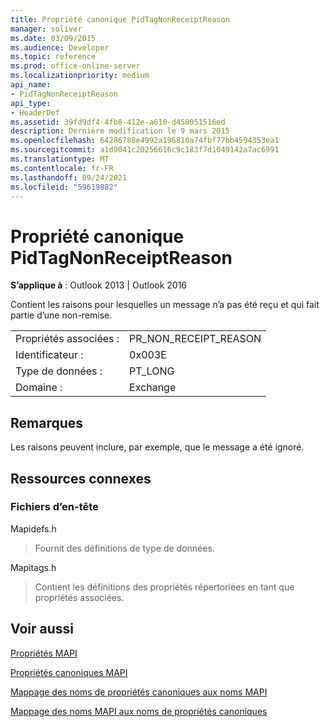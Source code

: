 ```yaml
---
title: Propriété canonique PidTagNonReceiptReason
manager: soliver
ms.date: 03/09/2015
ms.audience: Developer
ms.topic: reference
ms.prod: office-online-server
ms.localizationpriority: medium
api_name:
- PidTagNonReceiptReason
api_type:
- HeaderDef
ms.assetid: 39fd9df4-4fb8-412e-a610-d450051516ed
description: Dernière modification le 9 mars 2015
ms.openlocfilehash: 64286788e4992a196810a74fbf77bb4594353ea1
ms.sourcegitcommit: a1d9041c20256616c9c183f7d1049142a7ac6991
ms.translationtype: MT
ms.contentlocale: fr-FR
ms.lasthandoff: 09/24/2021
ms.locfileid: "59619882"
---
```

# <a name="pidtagnonreceiptreason-canonical-property"></a>Propriété canonique PidTagNonReceiptReason

  
  
**S’applique à** : Outlook 2013 | Outlook 2016 
  
Contient les raisons pour lesquelles un message n’a pas été reçu et qui fait partie d’une non-remise.
  
|||
|:-----|:-----|
|Propriétés associées :  <br/> |PR_NON_RECEIPT_REASON  <br/> |
|Identificateur :  <br/> |0x003E  <br/> |
|Type de données :  <br/> |PT_LONG  <br/> |
|Domaine :  <br/> |Exchange  <br/> |
   
## <a name="remarks"></a>Remarques

Les raisons peuvent inclure, par exemple, que le message a été ignoré.
  
## <a name="related-resources"></a>Ressources connexes

### <a name="header-files"></a>Fichiers d’en-tête

Mapidefs.h
  
> Fournit des définitions de type de données.
    
Mapitags.h
  
> Contient les définitions des propriétés répertoriées en tant que propriétés associées.
    
## <a name="see-also"></a>Voir aussi



[Propriétés MAPI](mapi-properties.md)
  
[Propriétés canoniques MAPI](mapi-canonical-properties.md)
  
[Mappage des noms de propriétés canoniques aux noms MAPI](mapping-canonical-property-names-to-mapi-names.md)
  
[Mappage des noms MAPI aux noms de propriétés canoniques](mapping-mapi-names-to-canonical-property-names.md)

